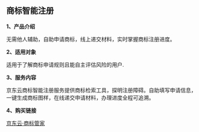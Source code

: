 ## 商标智能注册

**1、产品介绍**

无需他人辅助，自助申请商标，线上递交材料，实时掌握商标注册进度。

**2、适用对象**

适用于了解商标申请规则且能自主评估风险的用户.

**3、服务内容**

京东云商标智能注册服务提供商标检索工具，探明注册障碍。自助填写申请信息，一键生成商标图样，在线递交申请材料，办理进度全程可追溯。

**4、购买链接**

 [京东云·商标管家](https://www.jdcloud.com/cn/pages/shangbiaoguanjia)
